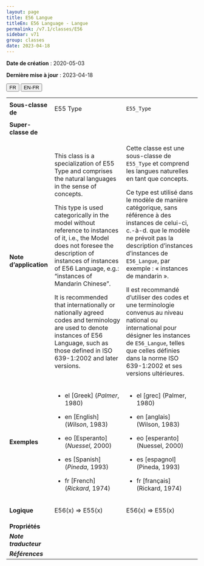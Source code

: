 ```yaml
---
layout: page
title: E56 Langue
titleEn: E56 Language - Langue
permalink: /v7.1/classes/E56
sidebar: v71
group: classes
date: 2023-04-18
---
```


**Date de création** : 2020-05-03

**Dernière mise à jour** : 2023-04-18

<div class="lang-buttons">
  <button id="fr" class="activate">FR</button>
  <button id="en-fr">EN-FR</button>
</div>

<table>
<tbody>
<tr>
<td><strong>Sous-classe de</strong></td>
<td class="en">
<p>E55 Type</p>
</td>
<td>
<p><code class="language-plaintext highlighter-rouge">E55_Type</code></p>
</td>
</tr>
<tr>
<td><strong>Super-classe de</strong></td>
<td class="en">
</td>
<td>
</td>
</tr>
<tr>
<td><strong>Note d’application</strong></td>
<td class="en">
<p>This class is a specialization of E55 Type and comprises the natural languages in the sense of concepts.</p>
<p>This type is used categorically in the model without reference to instances of it, i.e., the Model does not foresee the description of instances of instances of E56 Language, e.g.: “instances of Mandarin Chinese”.</p>
<p>It is recommended that internationally or nationally agreed codes and terminology are used to denote instances of E56 Language, such as those defined in ISO 639-1:2002 and later versions.</p>
</td>
<td>
<p>Cette classe est une sous-classe de <code class="language-plaintext highlighter-rouge">E55_Type</code> et comprend les langues naturelles en tant que concepts. </p>
<p>Ce type est utilisé dans le modèle de manière catégorique, sans référence à des instances de celui-ci, c.-à-d. que le modèle ne prévoit pas la description d’instances d’instances de <code class="language-plaintext highlighter-rouge">E56_Langue</code>, par exemple : « instances de mandarin ».</p>
<p>Il est recommandé d’utiliser des codes et une terminologie convenus au niveau national ou international pour désigner les instances de <code class="language-plaintext highlighter-rouge">E56_Langue</code>, telles que celles définies dans la norme ISO 639-1:2002 et ses versions ultérieures. </p>
</td>
</tr>
<tr>
<td><strong>Exemples</strong></td>
<td class="en">
<ul>
<li><p>el [Greek] (<em>Palmer</em>, 1980)</p>
</li>
<li><p>en [English] (<em>Wilson</em>, 1983)</p>
</li>
<li><p>eo [Esperanto] (<em>Nuessel</em>, 2000)</p>
</li>
<li><p>es [Spanish] (<em>Pineda</em>, 1993)</p>
</li>
<li><p>fr [French] (<em>Rickard</em>, 1974)</p>
</li>
</ul>
</td>
<td>
<ul>
<li><p>el [grec] (Palmer, 1980)</p>
</li>
<li><p>en [anglais] (Wilson, 1983)</p>
</li>
<li><p>eo [esperanto] (Nuessel, 2000)</p>
</li>
<li><p>es [espagnol] (Pineda, 1993)</p>
</li>
<li><p>fr [français] (Rickard, 1974)</p>
</li>
</ul>
</td>
</tr>
<tr>
<td><strong>Logique</strong></td>
<td class="en">
<p>E56(x) ⇒ E55(x)</p>
</td>
<td>
<p>E56(x) ⇒ E55(x)</p>
</td>
</tr>
<tr>
<td><strong>Propriétés</strong></td>
<td class="en">
</td>
<td>
</td>
</tr>
<tr>
<td><strong><em>Note traducteur</em></strong></td>
<td colspan="2">
</td>
</tr>
<tr>
<td><strong><em>Références</em></strong></td>
<td colspan="2">
<p><em></em></p>
</td>
</tr>
</tbody>
</table>

				